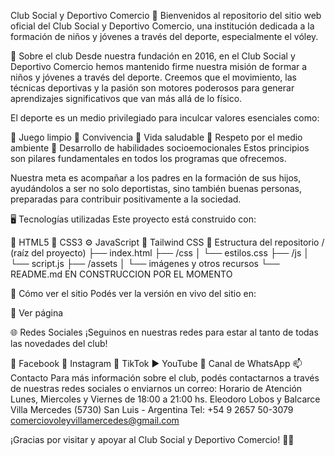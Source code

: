 Club Social y Deportivo Comercio 🏐
Bienvenidos al repositorio del sitio web oficial del Club Social y Deportivo Comercio, una institución dedicada a la formación de niños y jóvenes a través del deporte, especialmente el vóley.

🌟 Sobre el club
Desde nuestra fundación en 2016, en el Club Social y Deportivo Comercio hemos mantenido firme nuestra misión de formar a niños y jóvenes a través del deporte.
Creemos que el movimiento, las técnicas deportivas y la pasión son motores poderosos para generar aprendizajes significativos que van más allá de lo físico.

El deporte es un medio privilegiado para inculcar valores esenciales como:

🏅 Juego limpio
🤝 Convivencia
🥗 Vida saludable
🌱 Respeto por el medio ambiente
💬 Desarrollo de habilidades socioemocionales
Estos principios son pilares fundamentales en todos los programas que ofrecemos.

Nuestra meta es acompañar a los padres en la formación de sus hijos, ayudándolos a ser no solo deportistas, sino también buenas personas, preparadas para contribuir positivamente a la sociedad.

🖥️ Tecnologías utilizadas
Este proyecto está construido con:

🧩 HTML5
🎨 CSS3
⚙️ JavaScript
💨 Tailwind CSS
📁 Estructura del repositorio
/ (raíz del proyecto) ├── index.html ├── /css │ └── estilos.css ├── /js │ └── script.js ├── /assets │ └── imágenes y otros recursos └── README.md EN CONSTRUCCION POR EL MOMENTO

🚀 Cómo ver el sitio
Podés ver la versión en vivo del sitio en:

🔗 Ver página

🌐 Redes Sociales
¡Seguinos en nuestras redes para estar al tanto de todas las novedades del club!

📘 Facebook
📸 Instagram
🎵 TikTok
▶️ YouTube
💬 Canal de WhatsApp
📫 Contacto
Para más información sobre el club, podés contactarnos a través de nuestras redes sociales o enviarnos un correo:
Horario de Atención Lunes, Miercoles y Viernes de 18:00 a 21:00 hs. Eleodoro Lobos y Balcarce Villa Mercedes (5730) San Luis - Argentina Tel: +54 9 2657 50-3079 comerciovoleyvillamercedes@gmail.com

¡Gracias por visitar y apoyar al Club Social y Deportivo Comercio! 🏐✨
